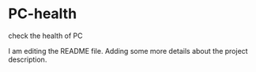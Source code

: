 # PC-health
check the health of PC


I am editing the README file. Adding some more details about the project description.

